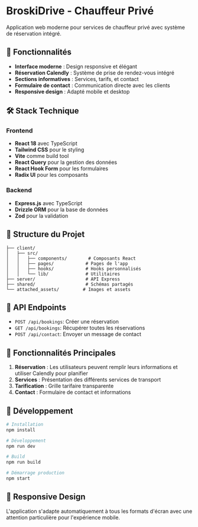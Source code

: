 # BroskiDrive - Chauffeur Privé

Application web moderne pour services de chauffeur privé avec système de réservation intégré.

## 🚀 Fonctionnalités

- **Interface moderne** : Design responsive et élégant
- **Réservation Calendly** : Système de prise de rendez-vous intégré
- **Sections informatives** : Services, tarifs, et contact
- **Formulaire de contact** : Communication directe avec les clients
- **Responsive design** : Adapté mobile et desktop

## 🛠️ Stack Technique

### Frontend
- **React 18** avec TypeScript
- **Tailwind CSS** pour le styling
- **Vite** comme build tool
- **React Query** pour la gestion des données
- **React Hook Form** pour les formulaires
- **Radix UI** pour les composants

### Backend
- **Express.js** avec TypeScript
- **Drizzle ORM** pour la base de données
- **Zod** pour la validation

## 📁 Structure du Projet

```
├── client/
│   ├── src/
│   │   ├── components/        # Composants React
│   │   ├── pages/            # Pages de l'app  
│   │   ├── hooks/            # Hooks personnalisés
│   │   └── lib/              # Utilitaires
├── server/                   # API Express
├── shared/                   # Schémas partagés
└── attached_assets/         # Images et assets
```

## 🔧 API Endpoints

- `POST /api/bookings`: Créer une réservation
- `GET /api/bookings`: Récupérer toutes les réservations
- `POST /api/contact`: Envoyer un message de contact

## 🎯 Fonctionnalités Principales

1. **Réservation** : Les utilisateurs peuvent remplir leurs informations et utiliser Calendly pour planifier
2. **Services** : Présentation des différents services de transport
3. **Tarification** : Grille tarifaire transparente
4. **Contact** : Formulaire de contact et informations

## 🚀 Développement

```bash
# Installation
npm install

# Développement
npm run dev

# Build
npm run build

# Démarrage production
npm start
```

## 📱 Responsive Design

L'application s'adapte automatiquement à tous les formats d'écran avec une attention particulière pour l'expérience mobile.